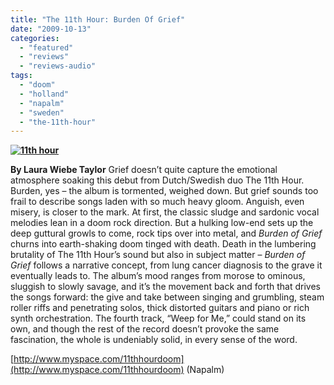 ```yaml
---
title: "The 11th Hour: Burden Of Grief"
date: "2009-10-13"
categories: 
  - "featured"
  - "reviews"
  - "reviews-audio"
tags: 
  - "doom"
  - "holland"
  - "napalm"
  - "sweden"
  - "the-11th-hour"
---
```


**[![11th hour](http://www.hellbound.ca/wp-content/uploads/2009/10/11th-hour-300x300.jpg "11th hour")](http://www.hellbound.ca/wp-content/uploads/2009/10/11th-hour.jpg)**

**By Laura Wiebe Taylor** Grief doesn’t quite capture the emotional atmosphere soaking this debut from Dutch/Swedish duo The 11th Hour. Burden, yes – the album is tormented, weighed down. But grief sounds too frail to describe songs laden with so much heavy gloom. Anguish, even misery, is closer to the mark. At first, the classic sludge and sardonic vocal melodies lean in a doom rock direction. But a hulking low-end sets up the deep guttural growls to come, rock tips over into metal, and _Burden of Grief_ churns into earth-shaking doom tinged with death. Death in the lumbering brutality of The 11th Hour’s sound but also in subject matter – _Burden of Grief_ follows a narrative concept, from lung cancer diagnosis to the grave it eventually leads to. The album’s mood ranges from morose to ominous, sluggish to slowly savage, and it’s the movement back and forth that drives the songs forward: the give and take between singing and grumbling, steam roller riffs and penetrating solos, thick distorted guitars and piano or rich synth orchestration. The fourth track, “Weep for Me,” could stand on its own, and though the rest of the record doesn’t provoke the same fascination, the whole is undeniably solid, in every sense of the word.

[http://www.myspace.com/11thhourdoom](http://www.myspace.com/11thhourdoom) (Napalm)
